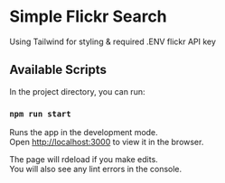 # Simple Flickr Search

Using Tailwind for styling & required .ENV flickr API key

## Available Scripts

In the project directory, you can run:

### `npm run start`

Runs the app in the development mode.\
Open [http://localhost:3000](http://localhost:3000) to view it in the browser.

The page will rdeload if you make edits.\
You will also see any lint errors in the console.
